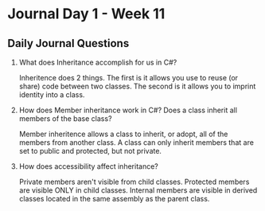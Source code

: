 # Journal Day 1 - Week 11

## Daily Journal Questions

1. What does Inheritance accomplish for us in C#?

    Inheritence does 2 things. The first is it allows you use to reuse (or share) code between two classes. The second is it allows you to imprint identity into a class.

2. How does Member inheritance work in C#? Does a class inherit all members of the base class?

    Member inheritence allows a class to inherit, or adopt, all of the members from another class. A class can only inherit members that are set to public and protected, but not private.

3. How does accessibility affect inheritance?

    Private members aren't visible from child classes. Protected members are visible ONLY in child classes. Internal members are visible in derived classes located in the same assembly as the parent class.
